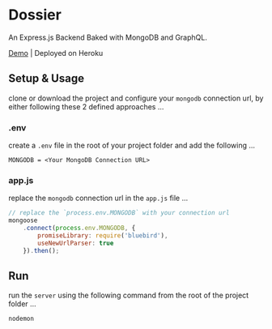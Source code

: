 # Dossier

An Express.js Backend Baked with MongoDB and GraphQL.

[Demo](https://dossier-server.herokuapp.com) | Deployed on Heroku

## Setup & Usage

clone or download the project and configure your `mongodb` connection url, by either following these 2 defined approaches ...

### .env

create a `.env` file in the root of your project folder and add the following ...

```env
MONGODB = <Your MongoDB Connection URL>
```

### app.js

replace the `mongodb` connection url in the `app.js` file ...

```javascript
// replace the `process.env.MONGODB` with your connection url
mongoose
    .connect(process.env.MONGODB, {
        promiseLibrary: require('bluebird'),
        useNewUrlParser: true
    }).then();
```

## Run

run the `server` using the following command from the root of the project folder ...

```shell
nodemon
```
